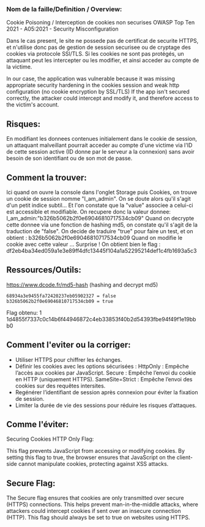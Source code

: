 ### Nom de la faille/Definition / Overview:
Cookie Poisoning / Interception de cookies non securises
OWASP Top Ten 2021 - A05:2021 - Security Misconfiguration

Dans le cas present, le site ne possede pas de certificat de securite HTTPS, et n'utilise donc pas de gestion de session securisee ou de cryptage des cookies via protocole SSl/TLS.
Si les cookies ne sont pas protégés, un attaquant peut les intercepter ou les modifier, et ainsi acceder au compte de la victime.

In our case, the application was vulnerable because it was missing appropriate security hardening in the cookies session and weak http configuration (no cookie encryption by SSL/TLS)
If the app isn't secured correctly, the attacker could intercept and modify it, and therefore access to the victim's account.

## Risques:
En modifiant les donnees contenues initialement dans le cookie de session, un attaquant malveillant pourrait acceder au compte d'une victime via l'ID de cette session active (ID donne par le serveur a la connexion) sans avoir besoin de son identifiant ou de son mot de passe.

## Comment la trouver:
Ici quand on ouvre la console dans l'onglet Storage puis Cookies, on trouve un cookie de session nomme "I_am_admin". On se doute alors qu'il s'agit d'un petit indice subtil... Et l'on constate que la "value" associee a celui-ci est accessible et modifiable. 
On recupere donc la valeur donnee:
I_am_admin:"b326b5062b2f0e69046810717534cb09"
Quand on decrypte cette donnee via une fonction de hashing md5, on constate qu'il s'agit de la traduction de "false".
On decide de traduire "true" pour faire un test, et on obtient :
b326b5062b2f0e69046810717534cb09
Quand on modifie le cookie avec cette valeur ... Surprise ! On obtient bien le flag :
df2eb4ba34ed059a1e3e89ff4dfc13445f104a1a52295214def1c4fb1693a5c3

## Ressources/Outils:
https://www.dcode.fr/md5-hash (hashing and decrypt md5)

    68934a3e9455fa72420237eb05902327 = false
    b326b5062b2f0e69046810717534cb09 = true

Flag obtenu:                                       1      1d4855f7337c0c14b6f44946872c4eb33853f40b2d54393fbe94f49f1e19bbb0

## Comment l'eviter ou la corriger:
- Utiliser HTTPS pour chiffrer les échanges.
- Définir les cookies avec les options sécurisées :
    HttpOnly : Empêche l’accès aux cookies par JavaScript.
    Secure : Empêche l’envoi du cookie en HTTP (uniquement HTTPS).
    SameSite=Strict : Empêche l’envoi des cookies sur des requêtes intersites.
- Regénérer l’identifiant de session après connexion pour éviter la fixation de session.
- Limiter la durée de vie des sessions pour réduire les risques d’attaques.






## Comme l'éviter:

Securing Cookies
HTTP Only Flag:

This flag prevents JavaScript from accessing or modifying cookies. By setting this flag to true, the browser ensures that JavaScript on the client-side cannot manipulate cookies, protecting against XSS attacks.

## Secure Flag:

The Secure flag ensures that cookies are only transmitted over secure (HTTPS) connections. This helps prevent man-in-the-middle attacks, where attackers could intercept cookies if sent over an insecure connection (HTTP). This flag should always be set to true on websites using HTTPS.